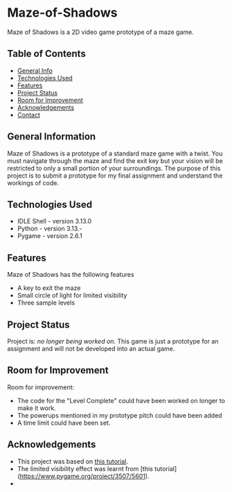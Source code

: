 # Maze-of-Shadows
Maze of Shadows is a 2D video game prototype of a maze game.

## Table of Contents
* [General Info](#general-information)
* [Technologies Used](#technologies-used)
* [Features](#features)
* [Project Status](#project-status)
* [Room for Improvement](#room-for-improvement)
* [Acknowledgements](#acknowledgements)
* [Contact](#contact)
<!-- * [License](#license) -->


## General Information
Maze of Shadows is a prototype of a standard maze game with a twist. You must navigate through the maze and find the exit key but your vision will be restricted to only a small portion of your surroundings. The purpose of this project is to submit a prototype for my final assignment and understand the workings of code.


## Technologies Used
- IDLE Shell - version 3.13.0
- Python - version 3.13.-
- Pygame - version 2.6.1


## Features
Maze of Shadows has the following features
- A key to exit the maze
- Small circle of light for limited visibility
- Three sample levels


## Project Status
Project is: _no longer being worked on_. This game is just a prototype for an assignment and will not be developed into an actual game.

## Room for Improvement

Room for improvement:
- The code for the "Level Complete" could have been worked on longer to make it work.
- The powerups mentioned in my prototype pitch could have been added
- A time limit could have been set.


## Acknowledgements

- This project was based on [this tutorial](https://www.youtube.com/watch?v=inocKE13DEA&list=PLlEgNdBJEO-lNDJgg90fmfAq9RzORkQWP).
- The limited visibility effect was learnt from [this tutorial] (https://www.pygame.org/project/3507/5601).
- 
  




